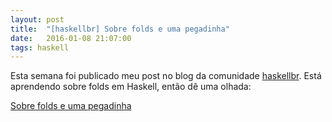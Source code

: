 ```yaml
---
layout: post
title:  "[haskellbr] Sobre folds e uma pegadinha"
date:   2016-01-08 21:07:00
tags: haskell
---
```


Esta semana foi publicado meu post no blog da comunidade [haskellbr](http://haskellbr.com/). Está aprendendo sobre folds em Haskell, então dê uma olhada: 

[Sobre folds e uma pegadinha](http://blog.haskellbr.com/2016/01/06/sobre-folds-e-uma-pegadinha.html)
